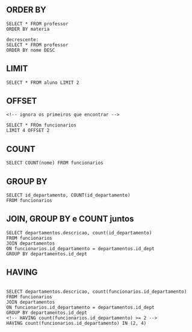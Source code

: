 ## ORDER BY

```
SELECT * FROM professor
ORDER BY materia

decrescente:
SELECT * FROM professor
ORDER BY nome DESC
```

## LIMIT

```
SELECT * FROM aluno LIMIT 2

```

## OFFSET

```
<!-- ignora os primeiros que encontrar -->

SELECT * FROm funcionarios
LIMIT 4 OFFSET 2

```

## COUNT

```
SELECT COUNT(nome) FROM funcionarios

```

## GROUP BY

```
SELECT id_departamento, COUNT(id_departamento)
FROM funcionarios

```

## JOIN, GROUP BY e COUNT juntos

```
SELECT departamentos.descricao, count(id_departamento)
FROM funcionarios
JOIN departamentos
ON funcionarios.id_departamento = departamentos.id_dept
GROUP BY departamentos.id_dept

```

## HAVING

```

SELECT departamentos.descricao, count(funcionarios.id_departamento)
FROM funcionarios
JOIN departamentos
ON funcionarios.id_departamento = departamentos.id_dept
GROUP BY departamentos.id_dept
<!-- HAVING count(funcionarios.id_departamento) >= 2 -->
HAVING count(funcionarios.id_departamento) IN (2, 4)


```
